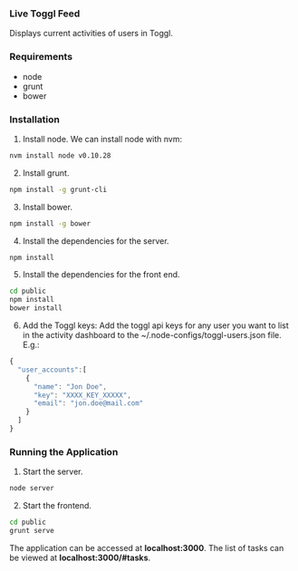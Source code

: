 ### Live Toggl Feed
Displays current activities of users in Toggl.

### Requirements
* node
* grunt
* bower


### Installation

1. Install node. We can install node with nvm:
```bash
nvm install node v0.10.28
```

2. Install grunt.
```bash
npm install -g grunt-cli
```

3. Install bower.
```bash
npm install -g bower
```

4. Install the dependencies for the server.
```bash
npm install
```

5. Install the dependencies for the front end.
```bash
cd public
npm install
bower install
```

6. Add the Toggl keys:
Add the toggl api keys for any user you want to list in the activity dashboard to the ~/.node-configs/toggl-users.json file. E.g.:
```javascript
{
  "user_accounts":[
    {
      "name": "Jon Doe",
      "key": "XXXX_KEY_XXXXX",
      "email": "jon.doe@mail.com"
    }
  ]
}
```

### Running the Application
1. Start the server.
```bash
node server
```

2. Start the frontend.
```bash
cd public
grunt serve
```

The application can be accessed at __localhost:3000__.
The list of tasks can be viewed at __localhost:3000/#tasks__.
